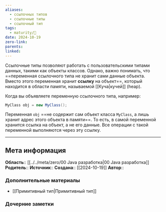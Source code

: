 ```yaml
---
aliases:
  - ссылочных типов
  - ссылочные типы
  - ссылочный тип
tags:
  - maturity/🌱
date: 2024-10-19
zero-link: 
parents: 
linked:
---
```

Ссылочные типы позволяют работать с пользовательскими типами данных, такими как объекты классов. Однако, важно понимать, что ==переменная ссылочного типа не хранит сами данные объекта. Вместо этого переменная хранит **ссылку** на объект==, который находится в области памяти, называемой [[Куча|кучей]] (heap).

Когда вы объявляете переменную ссылочного типа, например:
```java
MyClass obj = new MyClass();
```

Переменная `obj` ==не содержит сам объект класса `MyClass`, а лишь хранит адрес этого объекта в памяти==. То есть, в самой переменной хранится ссылка на объект, а не его данные. Все операции с такой переменной выполняются через эту ссылку.
***
## Мета информация
**Область**:: [[../../meta/zero/00 Java разработка|00 Java разработка]]
**Родитель**:: 
**Источник**:: 
**Создана**:: [[2024-10-19]]
**Автор**:: 
### Дополнительные материалы
- [[Примитивный тип|Примитивный тип]]

### Дочерние заметки
<!-- QueryToSerialize: LIST FROM [[]] WHERE contains(Родитель, this.file.link) or contains(parents, this.file.link) -->

